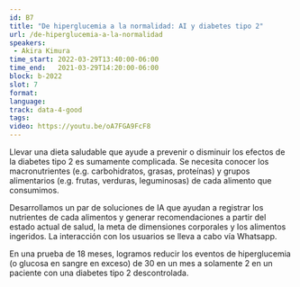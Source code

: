 ```yaml
---
id: B7
title: "De hiperglucemia a la normalidad: AI y diabetes tipo 2"
url: /de-hiperglucemia-a-la-normalidad
speakers:
 - Akira Kimura
time_start: 2022-03-29T13:40:00-06:00
time_end:   2021-03-29T14:20:00-06:00
block: b-2022
slot: 7
format: 
language: 
track: data-4-good
tags:
video: https://youtu.be/oA7FGA9FcF8
---
```


Llevar una dieta saludable que ayude a prevenir o disminuir los efectos de la diabetes tipo 2 es sumamente complicada. Se necesita conocer los macronutrientes (e.g. carbohidratos, grasas, proteínas) y grupos alimentarios (e.g. frutas, verduras, leguminosas) de cada alimento que consumimos.

Desarrollamos un par de soluciones de IA que ayudan a registrar los nutrientes de cada alimentos y generar recomendaciones a partir del estado actual de salud, la meta de dimensiones corporales y los alimentos ingeridos. La interacción con los usuarios se lleva a cabo vía Whatsapp.

En una prueba de 18 meses, logramos reducir los eventos de hiperglucemia (o glucosa en sangre en exceso) de 30 en un mes a solamente 2 en un paciente con una diabetes tipo 2 descontrolada.
